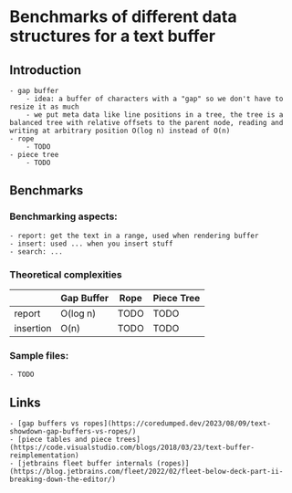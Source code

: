 # Benchmarks of different data structures for a text buffer

## Introduction

    - gap buffer
        - idea: a buffer of characters with a "gap" so we don't have to resize it as much
        - we put meta data like line positions in a tree, the tree is a balanced tree with relative offsets to the parent node, reading and writing at arbitrary position O(log n) instead of O(n)
    - rope
        - TODO
    - piece tree
        - TODO

## Benchmarks

### Benchmarking aspects:

    - report: get the text in a range, used when rendering buffer
    - insert: used ... when you insert stuff
    - search: ...

### Theoretical complexities

|           | Gap Buffer | Rope | Piece Tree |
| --------- | ---------- | ---- | ---------- |
| report    | O(log n)   | TODO | TODO       |
| insertion | O(n)       | TODO | TODO       |

### Sample files:

    - TODO

## Links

    - [gap buffers vs ropes](https://coredumped.dev/2023/08/09/text-showdown-gap-buffers-vs-ropes/)
    - [piece tables and piece trees](https://code.visualstudio.com/blogs/2018/03/23/text-buffer-reimplementation)
    - [jetbrains fleet buffer internals (ropes)](https://blog.jetbrains.com/fleet/2022/02/fleet-below-deck-part-ii-breaking-down-the-editor/)
